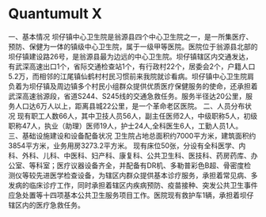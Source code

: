 # Quantumult X
一、基本情况
     坝仔镇中心卫生院是翁源县四个中心卫生院之一，是一所集医疗、预防、保健为一体的镇级中心卫生院，属于一级甲等医院。医院位于翁源县北部的坝仔镇建设路26号，是翁源县最为边远的中心卫生院。坝仔镇辖区内交通发达，有武深高速出口1个，省际交通检查站1个，有行政村22个，居委会2个，户籍人口5.2万，而相邻的江尾镇仙鹤村村民习惯前来我院就诊看病。坝仔镇中心卫生院肩负着为坝仔镇及周边镇多个村民小组群众提供优质医疗保健服务的使命，还承担着武深高速翁源段，省道S244、S245线的交通急救任务。服务半径达20公里，服务人口达6万人以上，距离县城22公里，是一个革命老区医院。
二、人员分布状况
    现有职工人数66人，其中卫技人员56人，副主任医师2人，中级职称5人，初级职称47人，执业（助理）医师19人，护士24人,全科医生6人，工勤人员1人。
三、基础设施建设和设备配备状况
卫生院占地总面积约7000平方米，建筑面积约3854平方米，业务用房3273.2平方米。 现有床位50张，分设有全科医学、内科、外科、儿科、中医科、妇产科、康复科、公共卫生科、医技科、药房药库、办公室、等科室；医疗议器设备齐全，并配备有DR机、多勒普彩色B超、骨密度检测仪等较先进医学检查设备，为辖区内群众提供基本诊疗服务，承担着常见病、多发病的临床诊疗工作，同时承担着辖区内疾病预防、疫苗接种、突发公共卫生事件应急处置等十四项基本公共卫生服务项目工作。医院现有救护车1辆，承担着坝仔辖区内的医疗急救任务。
